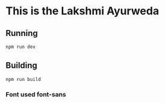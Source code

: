 # This is the Lakshmi Ayurweda

## Running

```bash
npm run dev
```

## Building

```bash
npm run build
```

### Font used font-sans

